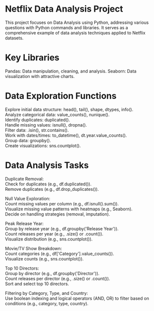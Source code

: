 # Netflix Data Analysis Project
This project focuses on Data Analysis using Python, addressing various questions with Python commands and libraries. It serves as a comprehensive example of data analysis techniques applied to Netflix datasets.


<h1>Key Libraries</h1>

Pandas: Data manipulation, cleaning, and analysis.
Seaborn: Data visualization with attractive charts.


<h1>Data Exploration Functions</h1>

Explore initial data structure: head(), tail(), shape, dtypes, info().<br />
Analyze categorical data: value_counts(), nunique().<br />
Identify duplicates: duplicated().<br />
Handle missing values: isnull(), dropna().<br />
Filter data: .isin(), str.contains().<br />
Work with dates/times: to_datetime(), dt.year.value_counts().<br />
Group data: groupby().<br />
Create visualizations: sns.countplot().<br />


<h1>Data Analysis Tasks</h1>

Duplicate Removal:<br />
Check for duplicates (e.g., df.duplicated()).<br />
Remove duplicates (e.g., df.drop_duplicates()).<br />


Null Value Exploration:<br />
Count missing values per column (e.g., df.isnull().sum()).<br />
Visualize missing value patterns with heatmaps (e.g., Seaborn).<br />
Decide on handling strategies (removal, imputation).<br />

Peak Release Year:<br />
Group by release year (e.g., df.groupby('Release Year')).<br />
Count releases per year (e.g., .size() or .count()).<br />
Visualize distribution (e.g., sns.countplot()).<br />


Movie/TV Show Breakdown:<br />
Count categories (e.g., df['Category'].value_counts()).<br />
Visualize counts (e.g., sns.countplot()).<br />


Top 10 Directors:<br />
Group by director (e.g., df.groupby('Director')).<br />
Count releases per director (e.g., .size() or .count()).<br />
Sort and select top 10 directors.<br />


Filtering by Category, Type, and Country:<br />
Use boolean indexing and logical operators (AND, OR) to filter based on conditions (e.g., category, type, country).
